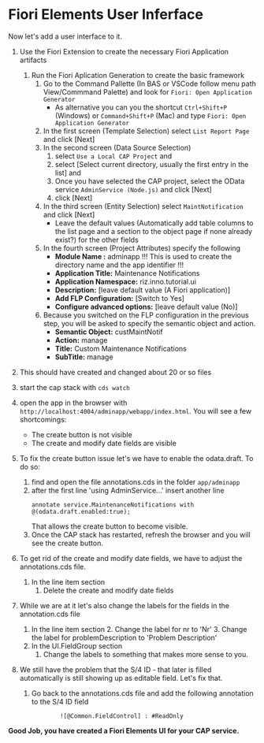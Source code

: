# Fiori Elements User Inferface
Now let's add a user interface to it. 

1. Use the Fiori Extension to create the necessary Fiori Application artifacts 
    1. Run the Fiori Aplication Generation to create the basic framework 
        1. Go to the Command Pallette (In BAS or VSCode follow menu path View/Commmand Palette) and look for `Fiori: Open Application Generator`
            - As alternative you can you the shortcut `Ctrl+Shift+P` (Windows) or `Command+Shift+P` (Mac) and type `Fiori: Open Application Generator`
        2. In the first screen (Template Selection) select `List Report Page` and click [Next]
        3. In the second screen (Data Source Selection) 
            1. select `Use a Local CAP Project` and 
            2. select [Select current directory, usually the first entry in the list] and
            3. Once you have selected the CAP project, select the OData service `AdminService (Node.js)` and click [Next]
            4. click [Next] 
        4. In the third screen (Entity Selection) select `MaintNotification` and click [Next]
            - Leave the default values (Automatically add table columns to the list page and a section to the object page if none already exist?) for the other fields
        5. In the fourth screen (Project Attributes) specify the following
            - **Module Name :** adminapp !!! This is used to create the directory name and the app identifier !!!
            - **Application Title:** Maintenance Notifications
            - **Application Namespace:** riz.inno.tutorial.ui
            - **Description:** [leave default value (A Fiori application)]
            - **Add FLP Configuration:** [Switch to Yes]
            - **Configure advanced options:** [leave default value (No)] 
        6. Because you switched on the FLP configuration in the previous step, you will be asked to specify the semantic object and action. 
            - **Semantic Object:** custMaintNotif
            - **Action:** manage
            - **Title:** Custom Maintenance Notifications
            - **SubTitle:** manage

2. This should have created and changed about 20 or so files 
3. start the cap stack with `cds watch`
4. open the app in the browser with `http://localhost:4004/adminapp/webapp/index.html`. You will see a few shortcomings:
    - The create button is not visible
    - The create and modify date fields are visible
5. To fix the create button issue let's we have to enable the odata.draft. To do so: 
    1. find and open the file annotations.cds in the folder `app/adminapp`
    2. after the first line 'using AdminService...' insert another line 
        ```cds
        annotate service.MaintenanceNotifications with @(odata.draft.enabled:true);
        ```
        That allows the create button to become visible.
    3. Once the CAP stack has restarted, refresh the browser and you will see the create button.
6. To get rid of the create and modify date fields, we have to adjust the annotations.cds file. 
    1. In the line item section
        1. Delete the create and modify date fields
7. While we are at it let's also change the labels for the fields in the annotation.cds file
    1. In the line item section
        2. Change the label for nr to 'Nr'
        3. Change the label for problemDescription to 'Problem Description'
    2. In the UI.FieldGroup section
        1. Change the labels to something that makes more sense to you.
8. We still have the problem that the S/4 ID - that later is filled automatically is still showing up as editable field. Let's fix that.
    1. Go back to the annotations.cds file and add the following annotation to the S/4 ID field
        ```cds
                ![@Common.FieldControl] : #ReadOnly
        ```

**Good Job, you have created a Fiori Elements UI for your CAP service.**

